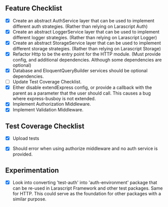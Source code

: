 ## Feature Checklist

- [x] Create an abstract AuthService layer that can be used to implement different auth strategies. (Rather than relying on Larascript Auth)
- [x] Create an abstract LoggerService layer that can be used to implement different logger strategies. (Rather than relying on Larascript Logger)
- [x] Create an abstract StorageService layer that can be used to implement different storage strategies. (Rather than relying on Larascript Storage)
- [x] Refactor Http to be the entry point for the HTTP module. (Must provide config, and additional dependencies. Although some dependencies are optional)
- [x] Database and EloquentQueryBuilder services should be optional dependencies.
- [ ] Update Test Coverage Checklist.
- [x] Either disable extendExpress config, or provide a callback with the parent as a parameter that the user should call. This causes a bug where express-busboy is not extended.
- [x] Implement Authorization Middleware.
- [x] Implement Validation Middleware.

## Test Coverage Checklist

- [x] Upload tests
- [x] Should error when using authorize middleware and no auth service is provided.


## Experimentation 

- [x] Look into converting 'test-auth' into 'auth-environment' package that can be re-used in Larascript Framework and other test packages. Same for HTTP. This could serve as the foundation for other packages with a similar purpose.
